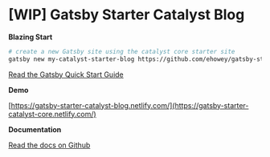 # [WIP] Gatsby Starter Catalyst Blog

**Blazing Start**

```sh
# create a new Gatsby site using the catalyst core starter site
gatsby new my-catalyst-starter-blog https://github.com/ehowey/gatsby-starter-catalyst-core
```

[Read the Gatsby Quick Start Guide](https://www.gatsbyjs.org/docs/quick-start)

**Demo**

[https://gatsby-starter-catalyst-blog.netlify.com/](https://gatsby-starter-catalyst-core.netlify.com/)

**Documentation**

[Read the docs on Github](https://github.com/ehowey/gatsby-theme-catalyst)

